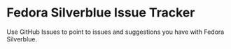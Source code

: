 # Fedora Silverblue Issue Tracker

Use GitHub Issues to point to issues and suggestions you have with Fedora Silverblue.
